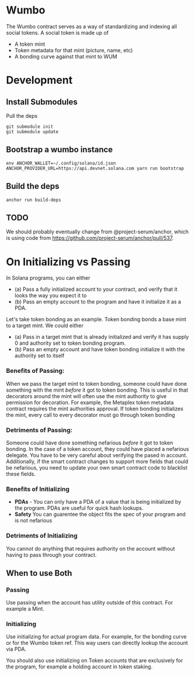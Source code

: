 # Wumbo

The Wumbo contract serves as a way of standardizing and indexing all social tokens. A social token is made up of

  * A token mint
  * Token metadata for that mint (picture, name, etc)
  * A bonding curve against that mint to WUM

# Development

## Install Submodules

Pull the deps

```
git submodule init
git submodule update
```

## Bootstrap a wumbo instance

```
env ANCHOR_WALLET=~/.config/solana/id.json ANCHOR_PROVIDER_URL=https://api.devnet.solana.com yarn run bootstrap
```

## Build the deps

```
anchor run build-deps
```

## TODO

We should probably eventually change from @project-serum/anchor, which is using code from https://github.com/project-serum/anchor/pull/537.


# On Initializing vs Passing

In Solana programs, you can either

  * (a) Pass a fully initialized account to your contract, and verify that it looks the way you expect it to
  * (b) Pass an empty account to the program and have it initialize it as a PDA.

Let's take token bonding as an example. Token bonding bonds a base mint to a target mint. We could either

  * (a) Pass in a target mint that is already initialized and verify it has supply 0 and authority set to token bonding program. 
  * (b) Pass an empty account and have token bonding initialize it with the authority set to itself

### Benefits of Passing:

When we pass the target mint to token bonding, someone could have done something with the mint _before_ it got to token bonding. This is useful in that decorators around the mint will often use the mint authority to give permission for decoration. For example, the Metaplex token metadata contract requires the mint authorities approval. If token bonding initializes the mint, every call to every decorator must go through token bonding

### Detriments of Passing:

Someone could have done something nefarious _before_ it got to token bonding. In the case of a token account, they could have placed a nefarious delegate. You have to be very careful about verifying the pased in account. Additionally, if the smart contract changes to support more fields that could be nefarious, you need to update your own smart contract code to blacklist these fields. 

### Benefits of Initializing

  * **PDAs** - You can only have a PDA of a value that is being initialized by the program. PDAs are useful for quick hash lookups. 
  * **Safety** You can guarentee the object fits the spec of your program and is not nefarious

### Detriments of Initializing

You cannot do anything that requires authority on the account without having to pass through your contract.

## When to use Both

### Passing

Use passing when the account has utility outside of this contract. For example a Mint.

### Initializing

Use initializing for actual program data. For example, for the bonding curve or for the Wumbo token ref. This way users can directly lookup the account via PDA. 

You should also use initializing on Token accounts that are exclusively for the program, for example a holding account in token staking. 